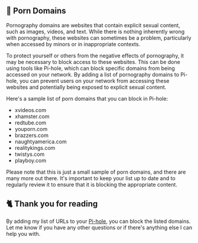 ## 🍑 Porn Domains
Pornography domains are websites that contain explicit sexual content, such as images, videos, and text. While there is nothing inherently wrong with pornography, these websites can sometimes be a problem, particularly when accessed by minors or in inappropriate contexts.

To protect yourself or others from the negative effects of pornography, it may be necessary to block access to these websites. This can be done using tools like Pi-hole, which can block specific domains from being accessed on your network. By adding a list of pornography domains to Pi-hole, you can prevent users on your network from accessing these websites and potentially being exposed to explicit sexual content.

Here's a sample list of porn domains that you can block in Pi-hole:
- xvideos.com
- xhamster.com
- redtube.com
- youporn.com
- brazzers.com
- naughtyamerica.com
- realitykings.com
- twistys.com
- playboy.com

Please note that this is just a small sample of porn domains, and there are many more out there. It's important to keep your list up to date and to regularly review it to ensure that it is blocking the appropriate content.

## 🐈 Thank you for reading
By adding my list of URLs to your [Pi-hole](https://pi-hole.net), you can block the listed domains.
Let me know if you have any other questions or if there's anything else I can help you with.